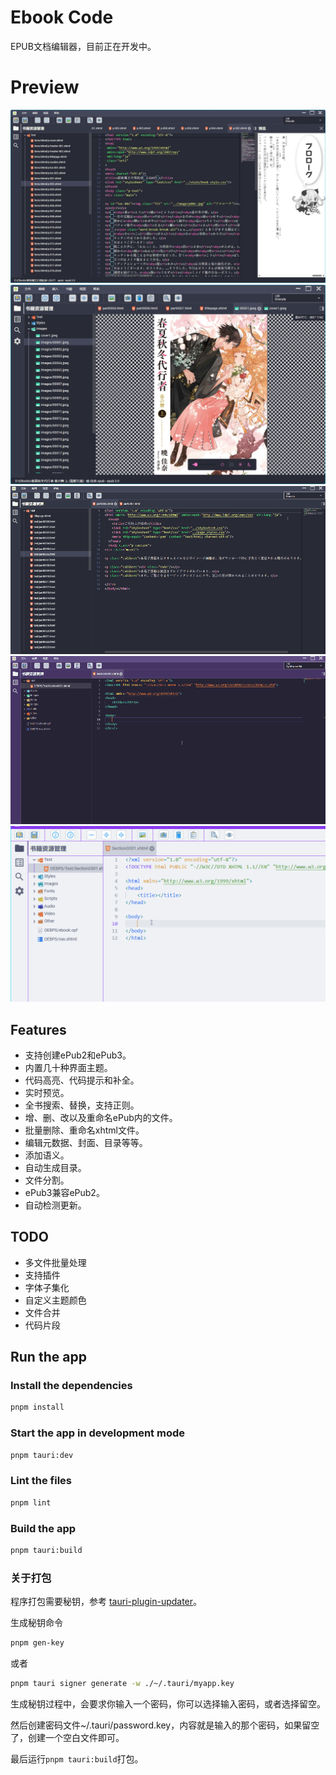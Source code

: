 #  Ebook Code

EPUB文档编辑器，目前正在开发中。

# Preview

![pre01](./res/pre01.jpg)
![pre02](./res/pre02.png)
![pre03](./res/pre03.gif)
![pre04](./res/pre04.gif)
![pre05](./res/pre05.gif)

## Features

* 支持创建ePub2和ePub3。
* 内置几十种界面主题。
* 代码高亮、代码提示和补全。
* 实时预览。
* 全书搜索、替换，支持正则。
* 增、删、改以及重命名ePub内的文件。
* 批量删除、重命名xhtml文件。
* 编辑元数据、封面、目录等等。
* 添加语义。
* 自动生成目录。
* 文件分割。
* ePub3兼容ePub2。
* 自动检测更新。

## TODO

* 多文件批量处理
* 支持插件
* 字体子集化
* 自定义主题颜色
* 文件合并
* 代码片段

## Run the app

### Install the dependencies

```bash
pnpm install
```

### Start the app in development mode

```bash
pnpm tauri:dev
```

### Lint the files

```bash
pnpm lint
```

### Build the app

```bash
pnpm tauri:build
```

### 关于打包

程序打包需要秘钥，参考 [tauri-plugin-updater](https://v2.tauri.app/plugin/updater)。

生成秘钥命令

```bash
pnpm gen-key
```

或者

```bash
pnpm tauri signer generate -w ./~/.tauri/myapp.key
```

生成秘钥过程中，会要求你输入一个密码，你可以选择输入密码，或者选择留空。

然后创建密码文件~/.tauri/password.key，内容就是输入的那个密码，如果留空了，创建一个空白文件即可。

最后运行`pnpm tauri:build`打包。